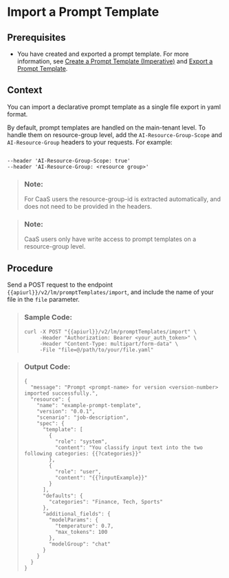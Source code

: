 <!-- loiob122148a6c7c4d5584cb6a1955744071 -->

# Import a Prompt Template



<a name="loiob122148a6c7c4d5584cb6a1955744071__prereq_ovx_knq_fdc"/>

## Prerequisites

-   You have created and exported a prompt template. For more information, see [Create a Prompt Template \(Imperative\)](create-a-prompt-template-imperative-92453a7.md) and [Export a Prompt Template](export-a-prompt-template-3acef9b.md).




## Context

You can import a declarative prompt template as a single file export in yaml format.

By default, prompt templates are handled on the main-tenant level. To handle them on resource-group level, add the `AI-Resource-Group-Scope` and `AI-Resource-Group` headers to your requests. For example:

```

--header 'AI-Resource-Group-Scope: true'
--header 'AI-Resource-Group: <resource group>'
```

> ### Note:  
> For CaaS users the resource-group-id is extracted automatically, and does not need to be provided in the headers.

> ### Note:  
> CaaS users only have write access to prompt templates on a resource-group level.



## Procedure

Send a POST request to the endpoint `{{apiurl}}/v2/lm/promptTemplates/import`, and include the name of your file in the `file` parameter.

 > ### Sample Code:  
> ```
> curl -X POST "{{apiurl}}/v2/lm/promptTemplates/import" \
>      -Header "Authorization: Bearer <your_auth_token>" \
>      -Header "Content-Type: multipart/form-data" \
>      -File "file=@/path/to/your/file.yaml"
> ```

 > ### Output Code:  
> ```
> {
>   "message": "Prompt <prompt-name> for version <version-number> imported successfully.",
>   "resource": {
>     "name": "example-prompt-template",
>     "version": "0.0.1",
>     "scenario": "job-description",
>     "spec": {
>       "template": [
>         {
>           "role": "system",
>           "content": "You classify input text into the two following categories: {{?categories}}"
>         },
>         {
>           "role": "user",
>           "content": "{{?inputExample}}"
>         }
>       ],
>       "defaults": {
>         "categories": "Finance, Tech, Sports"
>       },
>       "additional_fields": {
>         "modelParams": {
>           "temperature": 0.7,
>           "max_tokens": 100
>         },
>         "modelGroup": "chat"
>       }
>     }
>   }
> }
> ```

